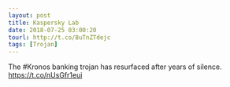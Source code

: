 ```yaml
---
layout: post
title: Kaspersky Lab
date: 2018-07-25 03:00:20
tourl: http://t.co/BuTnZTdejc
tags: [Trojan]
---
```

The #Kronos banking trojan has resurfaced after years of silence. https://t.co/nUsGfr1eui